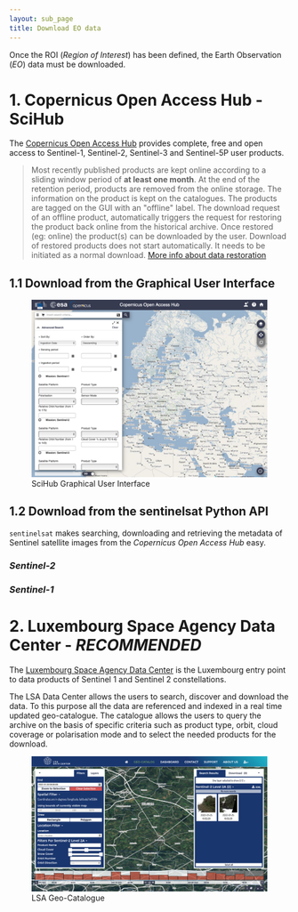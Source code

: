 ```yaml
---
layout: sub_page
title: Download EO data
---
```


Once the ROI (*Region of Interest*) has been defined, the Earth Observation (*EO*) data must be downloaded. 


# 1. Copernicus Open Access Hub - SciHub

The [Copernicus Open Access Hub](https://scihub.copernicus.eu) provides complete, free and open access to Sentinel-1, Sentinel-2, Sentinel-3 and Sentinel-5P user products.

> <i class="fas fa-exclamation-triangle"></i> Most recently published products are kept online according to a sliding window period of **at least one month**. At the end of the retention period, products are removed from the online storage. The information on the product is kept on the catalogues. The products are tagged on the GUI with an "offline" label. The download request of an offline product, automatically triggers the request for restoring the product back online from the historical archive. Once restored (eg: online) the product(s) can be downloaded by the user. Download of restored products does not start automatically. It needs to be initiated as a normal download. [More info about data restoration](https://scihub.copernicus.eu/userguide/DataRestoration)


## 1.1 Download from the Graphical User Interface


<figure class="image">
  <img src="./notebooks/2_EO_data_download/figures/scihub_ui.png" alt="SciHub Graphical User Interface" width="800">
  <figcaption>SciHub Graphical User Interface</figcaption>
</figure>


## 1.2 Download from the sentinelsat Python API

`sentinelsat` makes searching, downloading and retrieving the metadata of Sentinel satellite images from the *Copernicus Open Access Hub* easy.

### *Sentinel-2*

<a href="https://nicolasdeffense.github.io/eo-toolbox/notebooks/2_EO_data_download/S2_data_download.html"> <i class="fas fa-eye fa-lg"></i></a>
<a href="https://nicolasdeffense.github.io/eo-toolbox/notebooks/2_EO_data_download/S2_data_download.ipynb"> <i class="fas fa-download fa-lg"></i></a>

### *Sentinel-1*

<a href="https://nicolasdeffense.github.io/eo-toolbox/notebooks/2_EO_data_download/S1_data_download.html"> <i class="fas fa-eye fa-lg"></i></a>
<a href="https://nicolasdeffense.github.io/eo-toolbox/notebooks/2_EO_data_download/S1_data_download.ipynb"> <i class="fas fa-download fa-lg"></i></a>


# 2. Luxembourg Space Agency Data Center - *RECOMMENDED*

The [Luxembourg Space Agency Data Center](https://collgs.lu)  is the Luxembourg entry point to data products of Sentinel 1 and Sentinel 2 constellations.

The LSA Data Center allows the users to search, discover and download the data. To this purpose all the data are referenced and indexed in a real time updated geo-catalogue. The catalogue allows the users to query the archive on the basis of specific criteria such as product type, orbit, cloud coverage or polarisation mode and to select the needed products for the download.

<figure class="image">
  <img src="./notebooks/2_EO_data_download/figures/lsa_geoportail.png" alt="LSA Geo-Catalog" width="800">
  <figcaption>LSA Geo-Catalogue</figcaption>
</figure>